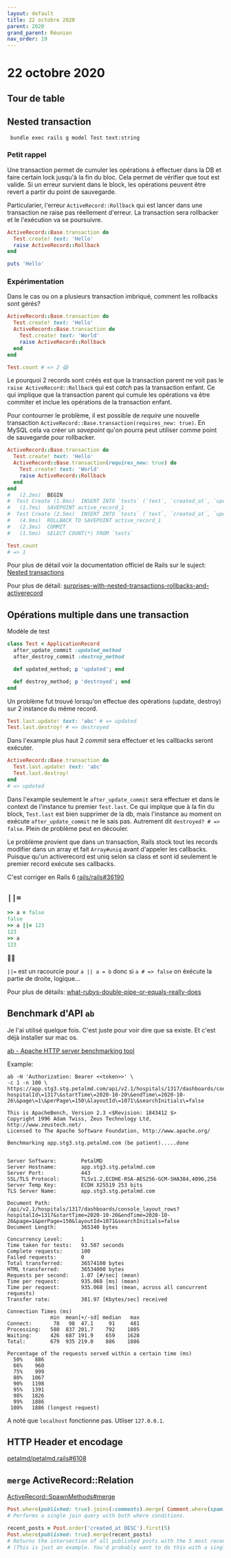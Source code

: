 ```yaml
---
layout: default
title: 22 octobre 2020
parent: 2020
grand_parent: Réunion
nav_order: 19
---
```


# 22 octobre 2020

## Tour de table

## Nested transaction

```
 bundle exec rails g model Test text:string
```

### Petit rappel

Une transaction permet de cumuler les opérations à effectuer dans la DB et faire
certain lock jusqu'à la fin du bloc. Cela permet de vérifier que
tout est valide. Si un erreur survient dans le block, les opérations peuvent être revert
a partir du point de sauvegarde.

Particularier, l'erreur `ActiveRecord::Rollback` qui est lancer dans
une transaction ne raise pas réellement d'erreur. La transaction sera rollbacker
et le l'exécution va se poursuivre.

```ruby
ActiveRecord::Base.transaction do
  Test.create! text: 'Hello'
  raise ActiveRecord::Rollback
end

puts 'Hello'
```

### Expérimentation

Dans le cas ou on a plusieurs transaction imbriqué, comment les rollbacks 
sont gérés?

```ruby
ActiveRecord::Base.transaction do
  Test.create! text: 'Hello'
  ActiveRecord::Base.transaction do
    Test.create! text: 'World'
    raise ActiveRecord::Rollback
  end
end

Test.count # => 2 😱
```

Le pourquoi 2 records sont créés est que la transaction parent ne
voit pas le `raise ActiveRecord::Rollback` qui est _catch_ pas la transaction
enfant. Ce qui implique que la transaction parent qui cumule les opérations
 va être commiter et inclue les opérations de la transaction
enfant.

Pour contourner le problème, il est possible de _require_ une nouvelle
transaction `ActiveRecord::Base.transaction(requires_new: true)`. En MySQL
cela va créer un _savepoint_ qu'on pourra peut utiliser comme point de sauvegarde pour rollbacker.

```ruby
ActiveRecord::Base.transaction do
  Test.create! text: 'Hello'
  ActiveRecord::Base.transaction(requires_new: true) do
    Test.create! text: 'World'
    raise ActiveRecord::Rollback
  end
end
#   (2.2ms)  BEGIN
#  Test Create (1.8ms)  INSERT INTO `tests` (`text`, `created_at`, `updated_at`) VALUES ('Hello', '2020-10-19 20:00:16', '2020-10-19 20:00:16')
#   (1.7ms)  SAVEPOINT active_record_1
#  Test Create (2.5ms)  INSERT INTO `tests` (`text`, `created_at`, `updated_at`) VALUES ('World', '2020-10-19 20:00:16', '2020-10-19 20:00:16')
#   (4.9ms)  ROLLBACK TO SAVEPOINT active_record_1
#   (2.3ms)  COMMIT
#   (1.5ms)  SELECT COUNT(*) FROM `tests`

Test.count
# => 1
```

Pour plus de détail voir la documentation 
officiel de Rails sur le suject: [Nested transactions](https://api.rubyonrails.org/classes/ActiveRecord/Transactions/ClassMethods.html#module-ActiveRecord::Transactions::ClassMethods-label-Nested+transactions)

Pour plus de détail: [surprises-with-nested-transactions-rollbacks-and-activerecord](https://pragtob.wordpress.com/2017/12/12/surprises-with-nested-transactions-rollbacks-and-activerecord/
)

## Opérations multiple dans une transaction

Modèle de test

```ruby
class Test < ApplicationRecord
  after_update_commit :updated_method
  after_destroy_commit :destroy_method

  def updated_method; p 'updated'; end

  def destroy_method; p 'destroyed'; end
end
```

Un problème fut trouvé lorsqu'on effectue des opérations (update, destroy)
sur 2 instance du même record.

```ruby
Test.last.update! text: 'abc' # => updated
Test.last.destroy! # => destroyed
```

Dans l'example plus haut 2 _commit_ sera effectuer et les callbacks seront
exécuter.


```ruby
ActiveRecord::Base.transaction do
  Test.last.update! text: 'abc'
  Test.last.destroy!
end
# => updated
```

Dans l'example seulement le `after_update_commit` sera effectuer et
dans le context de l'instance tu premier `Test.last`. Ce qui implque 
que à la fin du block, `Test.last` est bien supprimer de la db, mais
l'instance au moment on exécute `after_update_commit` ne le sais pas.
Autrement dit `destroyed? # => false`. Plein de problème peut en découler.

Le problème provient que dans un transaction, Rails stock tout les records
modifier dans un array et fait `Array#uniq` avant d'appeler les callbacks.
Puisque qu'un activerecord est uniq selon sa class et sont id seulement
le premier record exécute ses callbacks. 

C'est corriger en Rails 6 [rails/rails#36190](https://github.com/rails/rails/pull/36190)

## `||=`

```ruby
>> a = false
false
>> a ||= 123
123
>> a
123
```

🤦‍♂️

`||=` est un racourcie pour `a || a = b` donc si `a # => false` on
éxécute la partie de droite, logique...

Pour plus de détails: [what-rubys-double-pipe-or-equals-really-does](http://www.rubyinside.com/what-rubys-double-pipe-or-equals-really-does-5488.html
)

## Benchmark d'API `ab`

Je l'ai utilisé quelque fois. 
C'est juste pour voir dire que sa existe. Et c'est déjà installer 
sur mac os.

[ab - Apache HTTP server benchmarking tool
](https://httpd.apache.org/docs/2.4/programs/ab.html)

Example:

```
ab -H 'Authorization: Bearer <<token>>' \
-c 1 -n 100 \
https://app.stg3.stg.petalmd.com/api/v2.1/hospitals/1317/dashboards/console_layout_rows\?hospitalId\=1317\&startTime\=2020-10-20\&endTime\=2020-10-26\&page\=1\&perPage\=150\&layoutId\=1071\&searchInitials\=false
```

```
This is ApacheBench, Version 2.3 <$Revision: 1843412 $>
Copyright 1996 Adam Twiss, Zeus Technology Ltd, http://www.zeustech.net/
Licensed to The Apache Software Foundation, http://www.apache.org/

Benchmarking app.stg3.stg.petalmd.com (be patient).....done


Server Software:        PetalMD
Server Hostname:        app.stg3.stg.petalmd.com
Server Port:            443
SSL/TLS Protocol:       TLSv1.2,ECDHE-RSA-AES256-GCM-SHA384,4096,256
Server Temp Key:        ECDH X25519 253 bits
TLS Server Name:        app.stg3.stg.petalmd.com

Document Path:          /api/v2.1/hospitals/1317/dashboards/console_layout_rows?hospitalId=1317&startTime=2020-10-20&endTime=2020-10-26&page=1&perPage=150&layoutId=1071&searchInitials=false
Document Length:        365340 bytes

Concurrency Level:      1
Time taken for tests:   93.507 seconds
Complete requests:      100
Failed requests:        0
Total transferred:      36574100 bytes
HTML transferred:       36534000 bytes
Requests per second:    1.07 [#/sec] (mean)
Time per request:       935.068 [ms] (mean)
Time per request:       935.068 [ms] (mean, across all concurrent requests)
Transfer rate:          381.97 [Kbytes/sec] received

Connection Times (ms)
              min  mean[+/-sd] median   max
Connect:       78   98  47.1     91     481
Processing:   580  837 201.7    792    1805
Waiting:      426  687 191.9    659    1628
Total:        679  935 219.0    886    1886

Percentage of the requests served within a certain time (ms)
  50%    886
  66%    960
  75%    999
  80%   1067
  90%   1198
  95%   1391
  98%   1826
  99%   1886
 100%   1886 (longest request)
```

A noté que `localhost` fonctionne pas. Utliser `127.0.0.1`.

## HTTP Header et encodage

[petalmd/petalmd.rails#6108](https://github.com/petalmd/petalmd.rails/pull/6108)

## `merge` ActiveRecord::Relation

[ActiveRecord::SpawnMethods#merge](https://api.rubyonrails.org/classes/ActiveRecord/SpawnMethods.html#method-i-merge)
 
 ```ruby
Post.where(published: true).joins(:comments).merge( Comment.where(spam: false) )
# Performs a single join query with both where conditions.

recent_posts = Post.order('created_at DESC').first(5)
Post.where(published: true).merge(recent_posts)
# Returns the intersection of all published posts with the 5 most recently created posts.
# (This is just an example. You'd probably want to do this with a single query!) 
```